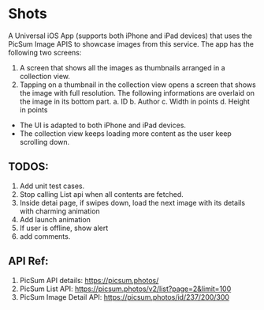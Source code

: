 # Shots
A Universal iOS App (supports both iPhone and iPad devices) that uses the PicSum
Image APIS to showcase images from this service.
The app has the following two screens:
1. A screen that shows all the images as thumbnails arranged in a collection view.
2. Tapping on a thumbnail in the collection view opens a screen that shows the
image with full resolution. The following informations are overlaid on the image in its
bottom part.
a. ID
b. Author
c. Width in points
d. Height in points

- The UI is adapted to both iPhone and iPad devices.
- The collection view keeps loading more content
as the user keep scrolling down.

## TODOS:
1) Add unit test cases.
2) Stop calling List api when all contents are fetched.
3) Inside detai page, if swipes down, load the next image with its details with charming animation 
4) Add launch animation
5) If user is offline, show alert 
5) add comments.

## API Ref:
1. PicSum API details: https://picsum.photos/
2. PicSum List API: https://picsum.photos/v2/list?page=2&limit=100
3. PicSum Image Detail API: https://picsum.photos/id/237/200/300

